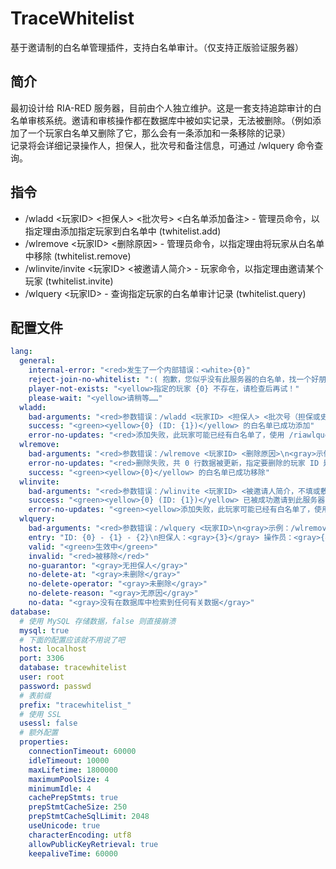 # TraceWhitelist

基于邀请制的白名单管理插件，支持白名单审计。（仅支持正版验证服务器）

## 简介

最初设计给 RIA-RED 服务器，目前由个人独立维护。这是一套支持追踪审计的白名单审核系统。邀请和审核操作都在数据库中被如实记录，无法被删除。（例如添加了一个玩家白名单又删除了它，那么会有一条添加和一条移除的记录）  
记录将会详细记录操作人，担保人，批次号和备注信息，可通过 /wlquery 命令查询。

## 指令

* /wladd <玩家ID> <担保人> <批次号> <白名单添加备注> - 管理员命令，以指定理由添加指定玩家到白名单中 (twhitelist.add)
* /wlremove <玩家ID> <删除原因> - 管理员命令，以指定理由将玩家从白名单中移除 (twhitelist.remove)
* /wlinvite/invite <玩家ID> <被邀请人简介> - 玩家命令，以指定理由邀请某个玩家 (twhitelist.invite)
* /wlquery <玩家ID> - 查询指定玩家的白名单审计记录 (twhitelist.query)

## 配置文件

```yaml
lang:
  general:
    internal-error: "<red>发生了一个内部错误：<white>{0}"
    reject-join-no-whitelist: ":( 抱歉，您似乎没有此服务器的白名单，找一个好朋友来邀请你吧！"
    player-not-exists: "<yellow>指定的玩家 {0} 不存在，请检查后再试！"
    please-wait: "<yellow>请稍等……"
  wladd:
    bad-arguments: "<red>参数错误：/wladd <玩家ID> <担保人> <批次号（担保或史前时代，请填 Trace-000）> <白名单添加备注>\n<gray>示例：/wladd Ghost_chu Shura_Dream Trace-110 2077年1月1日白名单批量发车"
    success: "<green><yellow>{0} (ID: {1})</yellow> 的白名单已成功添加"
    error-no-updates: "<red>添加失败，此玩家可能已经有白名单了，使用 /riawlquery <玩家ID> 查询白名单详情"
  wlremove:
    bad-arguments: "<red>参数错误：/wlremove <玩家ID> <删除原因>\n<gray>示例：/wlremove Ghost_chu 用于测试删除功能"
    error-no-updates: "<red>删除失败，共 0 行数据被更新，指定要删除的玩家 ID 是否本就没有白名单？"
    success: "<green><yellow>{0}</yellow> 的白名单已成功移除"
  wlinvite:
    bad-arguments: "<red>参数错误：/wlinvite <玩家ID> <被邀请人简介，不填或敷衍填写将导致白名单被删除>\n<gray>示例：/wlinvite Ghost_chu 这是我的好朋友，从2016年开始我们就一起玩MC，现在我们一起来到了这里"
    success: "<green><yellow>{0} (ID: {1})</yellow> 已被成功邀请到此服务器！\n<yellow>注意：您将对您邀请的玩家承担连带责任，请确保您已将服务器规则清楚的告知对方"
    error-no-updates: "<green><yellow>添加失败，此玩家可能已经有白名单了，使用 /wlwlquery <玩家ID> 查询白名单详情"
  wlquery:
    bad-arguments: "<red>参数错误：/wlquery <玩家ID>\n<gray>示例：/wlremove Ghost_chu"
    entry: "ID: {0} - {1} - {2}\n担保人：<gray>{3}</gray> 操作员：<gray>{4}</gray>\n批次号：<gray>{5}</gray>\n描述：<gray>{6}</gray>\n删除于：<gray>{7}</gray> 删除操作员：<gray>{8}</gray>\n删除原因：<gray>{9}</gray>"
    valid: "<green>生效中</green>"
    invalid: "<red>被移除</red>"
    no-guarantor: "<gray>无担保人</gray>"
    no-delete-at: "<gray>未删除</gray>"
    no-delete-operator: "<gray>未删除</gray>"
    no-delete-reason: "<gray>无原因</gray>"
    no-data: "<gray>没有在数据库中检索到任何有关数据</gray>"
database:
  # 使用 MySQL 存储数据，false 则直接崩溃
  mysql: true
  # 下面的配置应该就不用说了吧
  host: localhost
  port: 3306
  database: tracewhitelist
  user: root
  password: passwd
  # 表前缀
  prefix: "tracewhitelist_"
  # 使用 SSL
  usessl: false
  # 额外配置
  properties:
    connectionTimeout: 60000
    idleTimeout: 10000
    maxLifetime: 1800000
    maximumPoolSize: 4
    minimumIdle: 4
    cachePrepStmts: true
    prepStmtCacheSize: 250
    prepStmtCacheSqlLimit: 2048
    useUnicode: true
    characterEncoding: utf8
    allowPublicKeyRetrieval: true
    keepaliveTime: 60000
```
